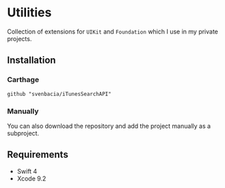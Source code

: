 # Utilities

Collection of extensions for `UIKit` and `Foundation` which I use in my private projects.

## Installation

### Carthage

```
github "svenbacia/iTunesSearchAPI"
```

### Manually

You can also download the repository and add the project manually as a subproject.

## Requirements

- Swift 4
- Xcode 9.2

